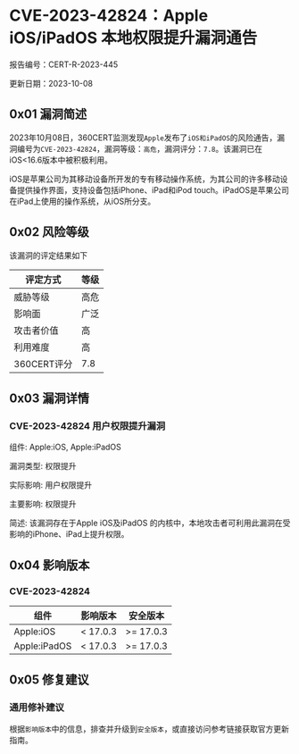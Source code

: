 # CVE-2023-42824：Apple iOS/iPadOS 本地权限提升漏洞通告

报告编号：CERT-R-2023-445

更新日期：2023-10-08

## 0x01  漏洞简述

2023年10月08日，360CERT监测发现`Apple`发布了`iOS和iPadOS`的风险通告，漏洞编号为`CVE-2023-42824`，漏洞等级：`高危`，漏洞评分：`7.8`。该漏洞已在iOS<16.6版本中被积极利用。

iOS是苹果公司为其移动设备所开发的专有移动操作系统，为其公司的许多移动设备提供操作界面，支持设备包括iPhone、iPad和iPod touch。iPadOS是苹果公司在iPad上使用的操作系统，从iOS所分支。

## 0x02  风险等级

该漏洞的评定结果如下

| 评定方式    | 等级 |
| ----------- | ---- |
| 威胁等级    | 高危 |
| 影响面      | 广泛 |
| 攻击者价值  | 高   |
| 利用难度    | 高   |
| 360CERT评分 | 7.8  |

## 0x03  漏洞详情

### CVE-2023-42824 用户权限提升漏洞

组件: Apple:iOS, Apple:iPadOS

漏洞类型: 权限提升

实际影响: 用户权限提升

主要影响: 权限提升

简述: 该漏洞存在于Apple iOS及iPadOS 的内核中，本地攻击者可利用此漏洞在受影响的iPhone、iPad上提升权限。

## 0x04  影响版本

### CVE-2023-42824

| 组件         | 影响版本 | 安全版本  |
| ------------ | -------- | --------- |
| Apple:iOS    | < 17.0.3 | >= 17.0.3 |
| Apple:iPadOS | < 17.0.3 | >= 17.0.3 |

## 0x05  修复建议

### 通用修补建议

根据`影响版本`中的信息，排查并升级到`安全版本`，或直接访问参考链接获取官方更新指南。